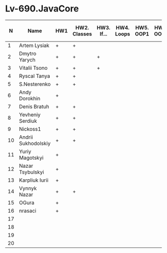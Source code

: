 # Lv-690.JavaCore
N|Name| HW1 | HW2. Classes|HW3. If...|HW4. Loops|HW5. OOP1 |HW6. OOP2 |HW7. Inner classes| HW8. Collection | HW9. String|HW10. Exception|HW11. Thread. IO|HW12. Java8
--|--|--|--|--|--|--|--|--|--|--|--|--|--
1|Artem Lysiak|+|+|||||||||||
2|Dmytro Yarych|+|+|+||||||||||
3|Vitalii Tsono|+|+|+||||||||||
4|Ryscal Tanya|+|+|||||||||||
5|S.Nesterenko|+|+|||||||||||
6|Andy Dorokhin|+||||||||||||
7|Denis Bratuh|+|+|||||||||||
8|Yevheniy Serdiuk|+|+|||||||||||
9|Nickoss1|+|+|||||||||||
10|Andrii Sukhodolskiy|+|+|||||||||||
11|Yuriy Magotskyi|+||||||||||||
12|Nazar Tsybulskyi|+||||||||||||
13|Karpliuk Iurii|+||||||||||||
14|Vynnyk Nazar|+|+|||||||||||
15|OGura|+||||||||||||
16|nrasaci|+||||||||||||
17||||||||||||||
18||||||||||||||
19||||||||||||||
20||||||||||||||
